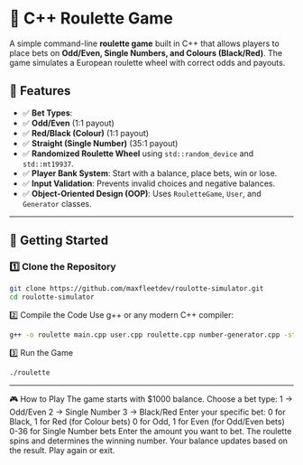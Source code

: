 # 🎰 C++ Roulette Game

A simple command-line **roulette game** built in C++ that allows players to place bets on **Odd/Even, Single Numbers, and Colours (Black/Red)**. The game simulates a European roulette wheel with correct odds and payouts.

## 🎯 Features
- ✅ **Bet Types**:
- ✅ **Odd/Even** (1:1 payout)
- ✅ **Red/Black (Colour)** (1:1 payout)
- ✅ **Straight (Single Number)** (35:1 payout)
- ✅ **Randomized Roulette Wheel** using `std::random_device` and `std::mt19937`.
- ✅ **Player Bank System**: Start with a balance, place bets, win or lose.
- ✅ **Input Validation**: Prevents invalid choices and negative balances.
- ✅ **Object-Oriented Design (OOP)**: Uses `RouletteGame`, `User`, and `Generator` classes.

---

## 🚀 Getting Started

### **1️⃣ Clone the Repository**
```bash
git clone https://github.com/maxfleetdev/roulotte-simulator.git
cd roulotte-simulator
```

2️⃣ Compile the Code
Use g++ or any modern C++ compiler:
```bash
g++ -o roulette main.cpp user.cpp roulette.cpp number-generator.cpp -std=c++17
```

3️⃣ Run the Game
```bash
./roulette
```

---
🎮 How to Play
The game starts with $1000 balance.
Choose a bet type:
  1 → Odd/Even
  2 → Single Number
  3 → Black/Red
Enter your specific bet:
  0 for Black, 1 for Red (for Colour bets)
  0 for Odd, 1 for Even (for Odd/Even bets)
  0-36 for Single Number bets
Enter the amount you want to bet.
The roulette spins and determines the winning number.
Your balance updates based on the result.
Play again or exit.
